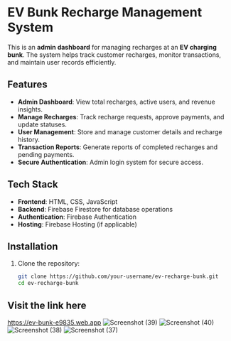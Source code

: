 # EV Bunk Recharge Management System  

This is an **admin dashboard** for managing recharges at an **EV charging bunk**. The system helps track customer recharges, monitor transactions, and maintain user records efficiently.  

## Features  

- **Admin Dashboard**: View total recharges, active users, and revenue insights.  
- **Manage Recharges**: Track recharge requests, approve payments, and update statuses.  
- **User Management**: Store and manage customer details and recharge history.  
- **Transaction Reports**: Generate reports of completed recharges and pending payments.  
- **Secure Authentication**: Admin login system for secure access.  

## Tech Stack  

- **Frontend**: HTML, CSS, JavaScript  
- **Backend**: Firebase Firestore for database operations  
- **Authentication**: Firebase Authentication  
- **Hosting**: Firebase Hosting (if applicable)  

## Installation  

1. Clone the repository:  
   ```bash
   git clone https://github.com/your-username/ev-recharge-bunk.git
   cd ev-recharge-bunk


## Visit the link here 
https://ev-bunk-e9835.web.app
![Screenshot (39)](https://github.com/user-attachments/assets/ca749a10-b5cf-44fc-b589-cc7f624c6d77)
![Screenshot (40)](https://github.com/user-attachments/assets/44db51b2-2723-4d47-84c2-d6c7efce597f)
![Screenshot (38)](https://github.com/user-attachments/assets/0354081a-b45c-46af-9f8d-3a262f0719e5)
![Screenshot (37)](https://github.com/user-attachments/assets/1fb0e62e-b328-4ee1-a335-687309488dbc)

